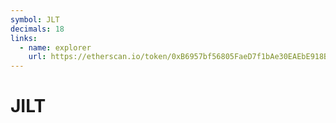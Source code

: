 ```yaml
---
symbol: JLT
decimals: 18
links:
  - name: explorer
    url: https://etherscan.io/token/0xB6957bf56805FaeD7f1bAe30EAEbE918B8baFF71
---
```


# JILT
